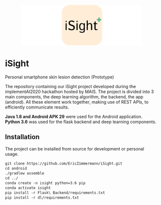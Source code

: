 <div style="text-align:center"><img src=logo.png/></div>
  
# iSight
Personal smartphone skin lesion detection (Prototype)

The repository containing our iSight project developed during the implementAI2020 hackathon hosted by MAIS.
The project is divided into 3 main components, the deep learning algorithm, the backend, the app (android).
All these element work together, making use of REST APIs, to efficiently communicate results.

__Java 1.8 and Android APK 29__ were used for the Android application. __Python 3.6__ was used for the flask backend and deep learning components.

## Installation
The project can be installed from source for development or personal usage.<br>
```
git clone https://github.com/EricZimmermann/iSight.git
cd android 
./gradlew assemble
cd ../
conda create -n isight python=3.6 pip
conda activate isight
pip install -r Flask\ Backend/requirements.txt
pip install -r dl/requirements.txt
```
